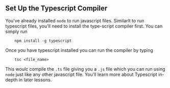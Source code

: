 ## Set Up the Typescript Compiler

You've already installed `node` to run javascript files. Similarlt to run typescript files, you'll need to install the type-script compiler first. You can simply run 

```
    npm install -g typescript
```

Once you have typescript installed you can run the compiler by typing

```
    tsc <file_name>
```

This woulc compile the `.ts` file giving you a `.js` file which you can run using `node` just like any other javascript file. You'll learn more about Typescript in-depth in later lessons. 